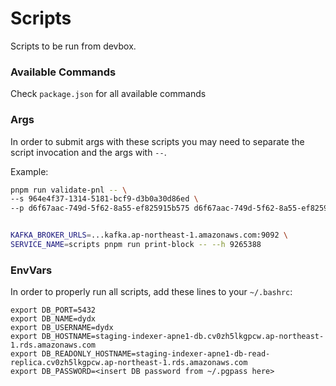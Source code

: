 # Scripts

Scripts to be run from devbox.

### Available Commands
Check `package.json` for all available commands

### Args

In order to submit args with these scripts you may need to separate the script invocation and the args with `--`.

Example:

```sh
pnpm run validate-pnl -- \
--s 964e4f37-1314-5181-bcf9-d3b0a30d86ed \
--p d6f67aac-749d-5f62-8a55-ef825915b575 d6f67aac-749d-5f62-8a55-ef825915b575


KAFKA_BROKER_URLS=...kafka.ap-northeast-1.amazonaws.com:9092 \
SERVICE_NAME=scripts pnpm run print-block -- --h 9265388
```

### EnvVars

In order to properly run all scripts, add these lines to your `~/.bashrc`:

```
export DB_PORT=5432
export DB_NAME=dydx
export DB_USERNAME=dydx
export DB_HOSTNAME=staging-indexer-apne1-db.cv0zh5lkgpcw.ap-northeast-1.rds.amazonaws.com
export DB_READONLY_HOSTNAME=staging-indexer-apne1-db-read-replica.cv0zh5lkgpcw.ap-northeast-1.rds.amazonaws.com
export DB_PASSWORD=<insert DB password from ~/.pgpass here>
```
